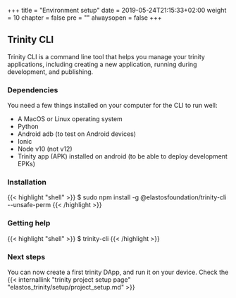 +++
title = "Environment setup"
date = 2019-05-24T21:15:33+02:00
weight = 10
chapter = false
pre = ""
alwaysopen = false
+++ 

## Trinity CLI

Trinity CLI is a command line tool that helps you manage your trinity applications, including creating a new application, running during development, and publishing.

### Dependencies

You need a few things installed on your computer for the CLI to run well:

- A MacOS or Linux operating system
- Python
- Android adb (to test on Android devices)
- Ionic
- Node v10 (not v12)
- Trinity app (APK) installed on android (to be able to deploy development EPKs)

### Installation

{{< highlight "shell" >}}
$ sudo npm install -g @elastosfoundation/trinity-cli --unsafe-perm
{{< /highlight >}}

### Getting help

{{< highlight "shell" >}}
$ trinity-cli
{{< /highlight >}}

### Next steps

You can now create a first trinity DApp, and run it on your device. Check the {{< internallink "trinity project setup page" "elastos_trinity/setup/project_setup.md" >}}